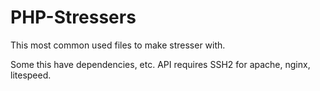 # PHP-Stressers
This most common used files to make stresser with.

Some this have dependencies, etc. API requires SSH2 for apache, nginx, litespeed.
      
